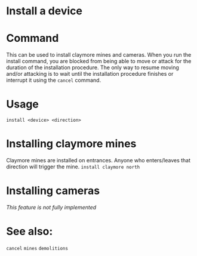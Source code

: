 # Install a device

# Command
This can be used to install claymore mines and cameras. When you run the install command, you are blocked from being able to move or attack for the duration of the installation procedure. The only way to resume moving and/or attacking is to wait until the installation procedure finishes or interrupt it using the `cancel` command.

# Usage
`install <device> <direction>`

# Installing claymore mines
Claymore mines are installed on entrances. Anyone who enters/leaves that direction will trigger the mine.
`install claymore north`

# Installing cameras
*This feature is not fully implemented*

# See also:
`cancel`
`mines`
`demolitions`
